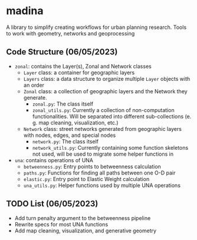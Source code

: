 # madina
A library to simplify creating workflows for urban planning research. Tools to work with geometry, networks and geoprocessing

## Code Structure (06/05/2023)

- `zonal`: contains the Layer(s), Zonal and Network classes
  - `Layer` class: a container for geographic layers
  - `Layers` class: a data structure to organize multiple `Layer` objects with an order
  - `Zonal` class: a collection of geographic layers and the Network they generate.
    - `zonal.py`: The class itself
    - `zonal_utils.py`: Currently a collection of non-computation functionalities. Will be separated into different sub-collections (e. g. map cleaning, visualization, etc.)
  - `Network` class: street networks generated from geographic layers with nodes, edges, and special nodes
    - `network.py`: The class itself
    - `network_utils.py`: Currently containing some function skeletons not used, will be used to migrate some helper functions in
- `una`: contains operations of UNA
  - `betweenness.py`: Entry points to betweenness calculation
  - `paths.py`: Functions for finding all paths between one O-D pair
  - `elastic.py`: Entry point to Elastic Weight calculation
  - `una_utils.py`: Helper functions used by multiple UNA operations

## TODO List (06/05/2023)

- Add turn penalty argument to the betweenness pipeline
- Rewrite specs for most UNA functions
- Add map cleaning, visualization, and generative geometry
